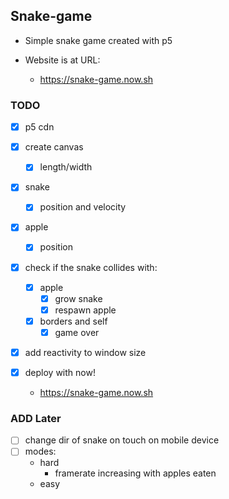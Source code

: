 ## Snake-game

- Simple snake game created with p5

- Website is at URL:
  - https://snake-game.now.sh

### TODO

- [x] p5 cdn

- [x] create canvas
  - [x] length/width
- [x] snake
  - [x] position and velocity
- [x] apple
  - [x] position

- [x] check if the snake collides with:
  - [x] apple
    - [x] grow snake
    - [x] respawn apple
  - [x] borders and self
    - [x] game over

- [x] add reactivity to window size

- [x] deploy with now!
  - https://snake-game.now.sh


### ADD Later

- [ ] change dir of snake on touch on mobile device
- [ ] modes:
  - hard
    - framerate increasing with apples eaten
  - easy